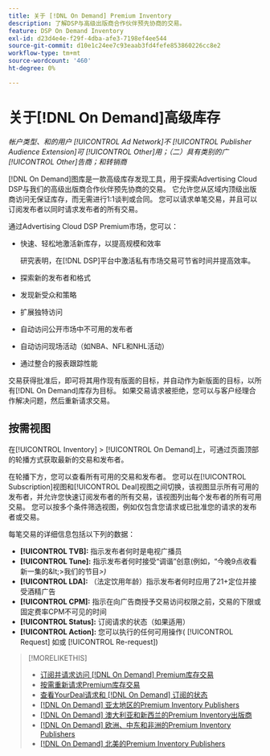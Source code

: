 ```yaml
---
title: 关于 [!DNL On Demand] Premium Inventory
description: 了解DSP与高级出版商合作伙伴预先协商的交易。
feature: DSP On Demand Inventory
exl-id: d23d4e4e-f29f-4dba-afe3-7198ef4ee544
source-git-commit: d10e1c24ee7c93eaab3fd4fefe853860226cc8e2
workflow-type: tm+mt
source-wordcount: '460'
ht-degree: 0%

---
```


# 关于[!DNL On Demand]高级库存

*帐户类型、和的用户 [!UICONTROL Ad Network]不 [!UICONTROL Publisher Audience Extension]可 [!UICONTROL Other]用；（二）具有类别的广 [!UICONTROL Other]告商；和转销商*

[!DNL On Demand]图库是一款高级库存发现工具，用于探索Advertising Cloud DSP与我们的高级出版商合作伙伴预先协商的交易。 它允许您从区域内顶级出版商访问无保证库存，而无需进行1:1谈判或合同。 您可以请求单笔交易，并且可以订阅发布者以同时请求发布者的所有交易。

通过Advertising Cloud DSP Premium市场，您可以：

* 快速、轻松地激活新库存，以提高规模和效率

   研究表明，在[!DNL DSP]平台中激活私有市场交易可节省时间并提高效率。

* 探索新的发布者和格式
* 发现新受众和策略
* 扩展独特访问
* 自动访问公开市场中不可用的发布者
* 自动访问现场活动（如NBA、NFL和NHL活动）
* 通过整合的报表跟踪性能

交易获得批准后，即可将其用作现有版面的目标，并自动作为新版面的目标，以所有[!DNL On Demand]库存为目标。 如果交易请求被拒绝，您可以与客户经理合作解决问题，然后重新请求交易。

## 按需视图

在[!UICONTROL Inventory] > [!UICONTROL On Demand]上，可通过页面顶部的轮播方式获取最新的交易和发布者<!-- how recent? -->。

在轮播下方，您可以查看所有可用的交易和发布者。 您可以在[!UICONTROL Subscription]视图和[!UICONTROL Deal]视图之间切换，该视图显示所有可用的发布者，并允许您快速订阅发布者的所有交易，该视图列出每个发布者的所有可用交易。 您可以按多个条件筛选视图，例如仅包含您请求或已批准您的请求的发布者或交易。

每笔交易的详细信息包括以下列的数据：

* **[!UICONTROL TVB]:** 指示发布者何时是电视广播员
* **[!UICONTROL Tune]:** 指示发布者何时接受“调谐”创意(例如，“今晚9点收看新一集的\&lt;>我们的节目&#x200B;*\>)*
* **[!UICONTROL LDA]:** （法定饮用年龄）指示发布者何时应用了21+定位并接受酒精广告
* **[!UICONTROL CPM]:** 指示在向广告商授予交易访问权限之前，交易的下限或固定费率CPM不可见的时间
* **[!UICONTROL Status]:** 订阅请求的状态（如果适用）
* **[!UICONTROL Action]:** 您可以执行的任何可用操作( [!UICONTROL Request] 如或 [!UICONTROL Re-request])

>[!MORELIKETHIS]
>
>* [订阅并请求访问 [!DNL On Demand] Premium库存交易](on-demand-inventory-subscribe.md)
>* [按需重新请求Premium库存交易](on-demand-inventory-rerequest.md)
>* [查看YourDeal请求和 [!DNL On Demand] 订阅的状态](on-demand-inventory-view-status.md)
>* [[!DNL On Demand] 亚太地区的Premium Inventory Publishers](on-demand-inventory-publishers-apac.md)
>* [[!DNL On Demand] 澳大利亚和新西兰的Premium Inventory出版商](on-demand-inventory-publishers-anz.md)
>* [[!DNL On Demand] 欧洲、中东和非洲的Premium Inventory Publishers](on-demand-inventory-publishers-emea.md)
>* [[!DNL On Demand] 北美的Premium Inventory Publishers](on-demand-inventory-publishers-na.md)

